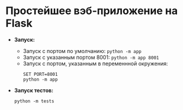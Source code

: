 # Простейшее вэб-приложение на Flask
* **Запуск:**
    * Запуск с портом по умолчанию: ```python -m app```
    * Запуск с указанным портом 8001: ```python -m app 8001```
    * Запуск с портом, указанным в переменнной окружения:
         ```
        SET PORT=8001
        python -m app
        ```
  
* **Запуск тестов:**
    ```
    python -m tests
    ```